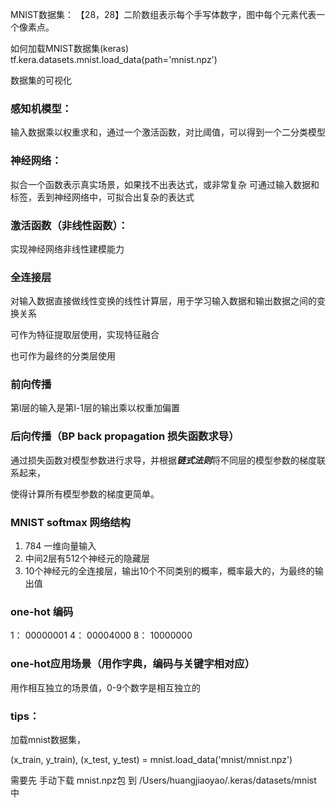 MNIST数据集：
【28，28】二阶数组表示每个手写体数字，图中每个元素代表一个像素点。
 
 如何加载MNIST数据集(keras)
 tf.kera.datasets.mnist.load_data(path='mnist.npz')
  
数据集的可视化

### 感知机模型：
输入数据乘以权重求和，通过一个激活函数，对比阈值，可以得到一个二分类模型


### 神经网络：
拟合一个函数表示真实场景，如果找不出表达式，或非常复杂
可通过输入数据和标签，丢到神经网络中，可拟合出复杂的表达式

### 激活函数（非线性函数）：
实现神经网络非线性建模能力

### 全连接层
对输入数据直接做线性变换的线性计算层，用于学习输入数据和输出数据之间的变换关系

可作为特征提取层使用，实现特征融合

也可作为最终的分类层使用

### 前向传播
第l层的输入是第l-1层的输出乘以权重加偏置

### 后向传播（BP back propagation 损失函数求导）
通过损失函数对模型参数进行求导，并根据***链式法则***将不同层的模型参数的梯度联系起来，

使得计算所有模型参数的梯度更简单。

### MNIST softmax 网络结构
1. 784 一维向量输入
2. 中间2层有512个神经元的隐藏层
3. 10个神经元的全连接层，输出10个不同类别的概率，概率最大的，为最终的输出值

### one-hot 编码
1： 00000001
4： 00004000
8： 10000000

### one-hot应用场景（用作字典，编码与关键字相对应）
用作相互独立的场景值，0-9个数字是相互独立的

### tips：
加载mnist数据集，

(x_train, y_train), (x_test, y_test) = mnist.load_data('mnist/mnist.npz')

需要先 手动下载 mnist.npz包 到
/Users/huangjiaoyao/.keras/datasets/mnist 中









